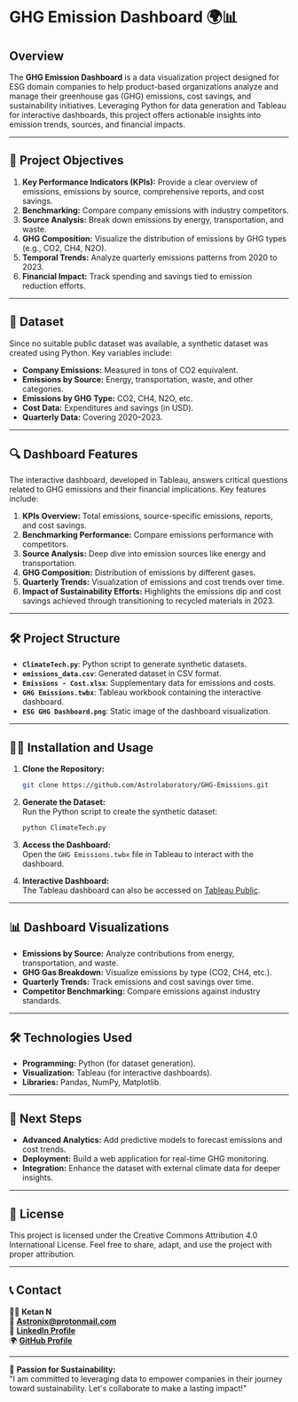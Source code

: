 # GHG Emission Dashboard 🌍📊

## Overview  
The **GHG Emission Dashboard** is a data visualization project designed for ESG domain companies to help product-based organizations analyze and manage their greenhouse gas (GHG) emissions, cost savings, and sustainability initiatives. Leveraging Python for data generation and Tableau for interactive dashboards, this project offers actionable insights into emission trends, sources, and financial impacts.

---

## 🎯 **Project Objectives**  
1. **Key Performance Indicators (KPIs):** Provide a clear overview of emissions, emissions by source, comprehensive reports, and cost savings.  
2. **Benchmarking:** Compare company emissions with industry competitors.  
3. **Source Analysis:** Break down emissions by energy, transportation, and waste.  
4. **GHG Composition:** Visualize the distribution of emissions by GHG types (e.g., CO2, CH4, N2O).  
5. **Temporal Trends:** Analyze quarterly emissions patterns from 2020 to 2023.  
6. **Financial Impact:** Track spending and savings tied to emission reduction efforts.  

---

## 🚀 **Dataset**  
Since no suitable public dataset was available, a synthetic dataset was created using Python. Key variables include:  
- **Company Emissions:** Measured in tons of CO2 equivalent.  
- **Emissions by Source:** Energy, transportation, waste, and other categories.  
- **Emissions by GHG Type:** CO2, CH4, N2O, etc.  
- **Cost Data:** Expenditures and savings (in USD).  
- **Quarterly Data:** Covering 2020–2023.  

---

## 🔍 **Dashboard Features**  
The interactive dashboard, developed in Tableau, answers critical questions related to GHG emissions and their financial implications. Key features include:  
1. **KPIs Overview:** Total emissions, source-specific emissions, reports, and cost savings.  
2. **Benchmarking Performance:** Compare emissions performance with competitors.  
3. **Source Analysis:** Deep dive into emission sources like energy and transportation.  
4. **GHG Composition:** Distribution of emissions by different gases.  
5. **Quarterly Trends:** Visualization of emissions and cost trends over time.  
6. **Impact of Sustainability Efforts:** Highlights the emissions dip and cost savings achieved through transitioning to recycled materials in 2023.  

---

## 🛠️ **Project Structure**  
- **`ClimateTech.py`**: Python script to generate synthetic datasets.  
- **`emissions_data.csv`**: Generated dataset in CSV format.  
- **`Emissions - Cost.xlsx`**: Supplementary data for emissions and costs.  
- **`GHG Emissions.twbx`**: Tableau workbook containing the interactive dashboard.  
- **`ESG GHG Dashboard.png`**: Static image of the dashboard visualization.  

---

## 🧑‍💻 **Installation and Usage**  
1. **Clone the Repository:**  
   ```bash  
   git clone https://github.com/Astrolaboratory/GHG-Emissions.git  
   ```  

2. **Generate the Dataset:**  
   Run the Python script to create the synthetic dataset:  
   ```bash  
   python ClimateTech.py  
   ```  

3. **Access the Dashboard:**  
   Open the `GHG Emissions.twbx` file in Tableau to interact with the dashboard.  

4. **Interactive Dashboard:**  
   The Tableau dashboard can also be accessed on [Tableau Public](https://public.tableau.com/views/GreenhouseGasEmissionsDashboard_17298415802260/GHGEMISSIONS?:language=en-US&:sid=&:redirect=auth&:display_count=n&:origin=viz_share_link).  

---

## 📊 **Dashboard Visualizations**  
- **Emissions by Source:** Analyze contributions from energy, transportation, and waste.  
- **GHG Gas Breakdown:** Visualize emissions by type (CO2, CH4, etc.).  
- **Quarterly Trends:** Track emissions and cost savings over time.  
- **Competitor Benchmarking:** Compare emissions against industry standards.  

---

## 🛠 **Technologies Used**  
- **Programming:** Python (for dataset generation).  
- **Visualization:** Tableau (for interactive dashboards).  
- **Libraries:** Pandas, NumPy, Matplotlib.  

---

## 🔮 **Next Steps**  
- **Advanced Analytics:** Add predictive models to forecast emissions and cost trends.  
- **Deployment:** Build a web application for real-time GHG monitoring.  
- **Integration:** Enhance the dataset with external climate data for deeper insights.  

---

## 📜 **License**  
This project is licensed under the Creative Commons Attribution 4.0 International License. Feel free to share, adapt, and use the project with proper attribution.

---

## 📞 **Contact**  
👨‍💻 **Ketan N**  
📧 **Astronix@protonmail.com**  
🔗 **[LinkedIn Profile](https://www.linkedin.com/in/ketannirpagare/)**  
🌍 **[GitHub Profile](https://github.com/Astrolaboratory)**  

---

🌱 **Passion for Sustainability:**  
"I am committed to leveraging data to empower companies in their journey toward sustainability. Let's collaborate to make a lasting impact!"  
